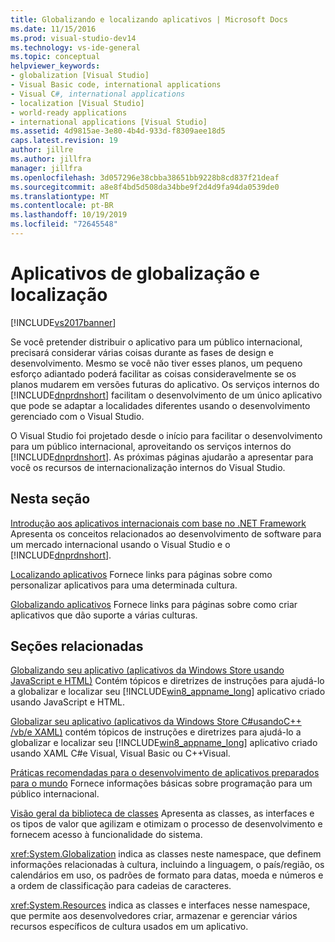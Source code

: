 ```yaml
---
title: Globalizando e localizando aplicativos | Microsoft Docs
ms.date: 11/15/2016
ms.prod: visual-studio-dev14
ms.technology: vs-ide-general
ms.topic: conceptual
helpviewer_keywords:
- globalization [Visual Studio]
- Visual Basic code, international applications
- Visual C#, international applications
- localization [Visual Studio]
- world-ready applications
- international applications [Visual Studio]
ms.assetid: 4d9815ae-3e80-4b4d-933d-f8309aee18d5
caps.latest.revision: 19
author: jillre
ms.author: jillfra
manager: jillfra
ms.openlocfilehash: 3d057296e38cbba38651bb9228b8cd837f21deaf
ms.sourcegitcommit: a8e8f4bd5d508da34bbe9f2d4d9fa94da0539de0
ms.translationtype: MT
ms.contentlocale: pt-BR
ms.lasthandoff: 10/19/2019
ms.locfileid: "72645548"
---
```

# <a name="globalizing-and-localizing-applications"></a>Aplicativos de globalização e localização
[!INCLUDE[vs2017banner](../includes/vs2017banner.md)]

Se você pretender distribuir o aplicativo para um público internacional, precisará considerar várias coisas durante as fases de design e desenvolvimento. Mesmo se você não tiver esses planos, um pequeno esforço adiantado poderá facilitar as coisas consideravelmente se os planos mudarem em versões futuras do aplicativo. Os serviços internos do [!INCLUDE[dnprdnshort](../includes/dnprdnshort-md.md)] facilitam o desenvolvimento de um único aplicativo que pode se adaptar a localidades diferentes usando o desenvolvimento gerenciado com o Visual Studio.

 O Visual Studio foi projetado desde o início para facilitar o desenvolvimento para um público internacional, aproveitando os serviços internos do [!INCLUDE[dnprdnshort](../includes/dnprdnshort-md.md)]. As próximas páginas ajudarão a apresentar para você os recursos de internacionalização internos do Visual Studio.

## <a name="in-this-section"></a>Nesta seção
 [Introdução aos aplicativos internacionais com base no .NET Framework](../ide/introduction-to-international-applications-based-on-the-dotnet-framework.md) Apresenta os conceitos relacionados ao desenvolvimento de software para um mercado internacional usando o Visual Studio e o [!INCLUDE[dnprdnshort](../includes/dnprdnshort-md.md)].

 [Localizando aplicativos](../ide/localizing-applications.md) Fornece links para páginas sobre como personalizar aplicativos para uma determinada cultura.

 [Globalizando aplicativos](../ide/globalizing-applications.md) Fornece links para páginas sobre como criar aplicativos que dão suporte a várias culturas.

## <a name="related-sections"></a>Seções relacionadas
 [Globalizando seu aplicativo (aplicativos da Windows Store usando JavaScript e HTML)](http://go.microsoft.com/fwlink/?LinkId=258266) Contém tópicos e diretrizes de instruções para ajudá-lo a globalizar e localizar seu [!INCLUDE[win8_appname_long](../includes/win8-appname-long-md.md)] aplicativo criado usando JavaScript e HTML.

 [Globalizar seu aplicativo (aplicativos da Windows Store C#usandoC++ /vb/e XAML)](http://go.microsoft.com/fwlink/?LinkId=258267) contém tópicos de instruções e diretrizes para ajudá-lo a globalizar e localizar seu [!INCLUDE[win8_appname_long](../includes/win8-appname-long-md.md)] aplicativo criado usando XAML C#e Visual, Visual Basic ou C++Visual.

 [Práticas recomendadas para o desenvolvimento de aplicativos preparados para o mundo](https://msdn.microsoft.com/library/f08169c7-aad8-4ec3-9a21-9ebd3b89986c) Fornece informações básicas sobre programação para um público internacional.

 [Visão geral da biblioteca de classes](https://msdn.microsoft.com/library/7e4c5921-955d-4b06-8709-101873acf157) Apresenta as classes, as interfaces e os tipos de valor que agilizam e otimizam o processo de desenvolvimento e fornecem acesso à funcionalidade do sistema.

 <xref:System.Globalization> indica as classes neste namespace, que definem informações relacionadas à cultura, incluindo a linguagem, o país/região, os calendários em uso, os padrões de formato para datas, moeda e números e a ordem de classificação para cadeias de caracteres.

 <xref:System.Resources> indica as classes e interfaces nesse namespace, que permite aos desenvolvedores criar, armazenar e gerenciar vários recursos específicos de cultura usados em um aplicativo.
